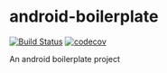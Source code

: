 # android-boilerplate

[![Build Status](https://travis-ci.org/dmba/android-boilerplate.svg?branch=master)](https://travis-ci.org/dmba/android-boilerplate)
[![codecov](https://codecov.io/gh/dmba/android-boilerplate/branch/master/graph/badge.svg)](https://codecov.io/gh/dmba/android-boilerplate)

An android boilerplate project
